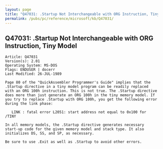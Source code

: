 ```yaml
---
layout: page
title: "Q47031: .Startup Not Interchangeable with ORG Instruction, Tiny Model"
permalink: /pubs/pc/reference/microsoft/kb/Q47031/
---
```


## Q47031: .Startup Not Interchangeable with ORG Instruction, Tiny Model

	Article: Q47031
	Version(s): 2.01
	Operating System: MS-DOS
	Flags: ENDUSER | docerr
	Last Modified: 26-JUL-1989
	
	Page 80 of the "QuickAssembler Programmer's Guide" implies that the
	.Startup directive in a tiny model program can be readily replaced
	with an ORG 100h instruction. This is not true. The .Startup directive
	does more than just generate an ORG 100h in the tiny memory model. If
	you try to replace .Startup with ORG 100h, you get the following error
	during the link phase:
	
	   LINK : fatal error L2051: start address not equal to 0x100 for /TINY
	
	In all memory models, the .Startup directive generates necessary
	start-up code for the given memory model and stack type. It also
	initializes DS, SS, and SP, as necessary.
	
	Be sure to use .Exit as well as .Startup to avoid other errors.
